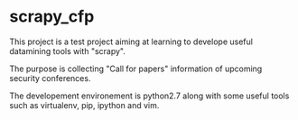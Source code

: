scrapy_cfp
==========
This project is a test project aiming at learning to develope useful datamining tools with "scrapy".

The purpose is collecting "Call for papers" information of upcoming security conferences.

The developement environement is python2.7 along with some useful tools such as virtualenv, pip, ipython and vim.
